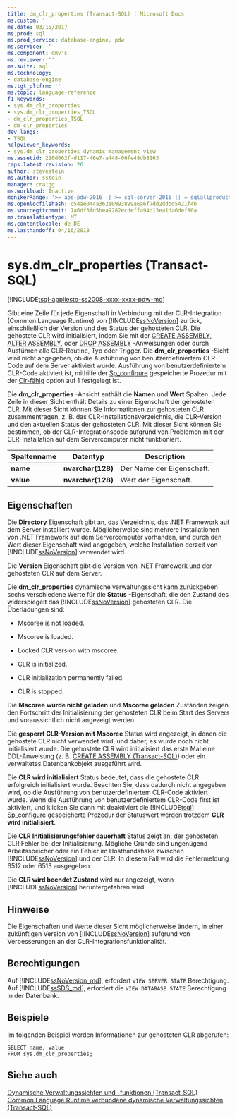 ```yaml
---
title: dm_clr_properties (Transact-SQL) | Microsoft Docs
ms.custom: ''
ms.date: 03/15/2017
ms.prod: sql
ms.prod_service: database-engine, pdw
ms.service: ''
ms.component: dmv's
ms.reviewer: ''
ms.suite: sql
ms.technology:
- database-engine
ms.tgt_pltfrm: ''
ms.topic: language-reference
f1_keywords:
- sys.dm_clr_properties
- sys.dm_clr_properties_TSQL
- dm_clr_properties_TSQL
- dm_clr_properties
dev_langs:
- TSQL
helpviewer_keywords:
- sys.dm_clr_properties dynamic management view
ms.assetid: 220d062f-d117-46e7-a448-06fe48db8163
caps.latest.revision: 26
author: stevestein
ms.author: sstein
manager: craigg
ms.workload: Inactive
monikerRange: '>= aps-pdw-2016 || >= sql-server-2016 || = sqlallproducts-allversions'
ms.openlocfilehash: c54ae044a362e0993899a6a6f7dd2ddbd5421f4b
ms.sourcegitcommit: 7a6df3fd5bea9282ecdeffa94d13ea1da6def80a
ms.translationtype: MT
ms.contentlocale: de-DE
ms.lasthandoff: 04/16/2018
---
```

# <a name="sysdmclrproperties-transact-sql"></a>sys.dm_clr_properties (Transact-SQL)
[!INCLUDE[tsql-appliesto-ss2008-xxxx-xxxx-pdw-md](../../includes/tsql-appliesto-ss2008-xxxx-xxxx-pdw-md.md)]

  Gibt eine Zeile für jede Eigenschaft in Verbindung mit der CLR-Integration (Common Language Runtime) von [!INCLUDE[ssNoVersion](../../includes/ssnoversion-md.md)] zurück, einschließlich der Version und des Status der gehosteten CLR. Die gehostete CLR wird initialisiert, indem Sie mit der [CREATE ASSEMBLY](../../t-sql/statements/create-assembly-transact-sql.md), [ALTER ASSEMBLY](../../t-sql/statements/alter-assembly-transact-sql.md), oder [DROP ASSEMBLY](../../t-sql/statements/drop-assembly-transact-sql.md) -Anweisungen oder durch Ausführen alle CLR-Routine, Typ oder Trigger. Die **dm_clr_properties** -Sicht wird nicht angegeben, ob die Ausführung von benutzerdefiniertem CLR-Code auf dem Server aktiviert wurde. Ausführung von benutzerdefiniertem CLR-Code aktiviert ist, mithilfe der [Sp_configure](../../relational-databases/system-stored-procedures/sp-configure-transact-sql.md) gespeicherte Prozedur mit der [Clr-fähig](../../database-engine/configure-windows/clr-enabled-server-configuration-option.md) option auf 1 festgelegt ist.  
  
 Die **dm_clr_properties** -Ansicht enthält die **Namen** und **Wert** Spalten. Jede Zeile in dieser Sicht enthält Details zu einer Eigenschaft der gehosteten CLR. Mit dieser Sicht können Sie Informationen zur gehosteten CLR zusammentragen, z. B. das CLR-Installationsverzeichnis, die CLR-Version und den aktuellen Status der gehosteten CLR. Mit dieser Sicht können Sie bestimmen, ob der CLR-Integrationscode aufgrund von Problemen mit der CLR-Installation auf dem Servercomputer nicht funktioniert.  
  
|Spaltenname|Datentyp|Description|  
|-----------------|---------------|-----------------|  
|**name**|**nvarchar(128)**|Der Name der Eigenschaft.|  
|**value**|**nvarchar(128)**|Wert der Eigenschaft.|  
  
## <a name="properties"></a>Eigenschaften  
 Die **Directory** Eigenschaft gibt an, das Verzeichnis, das .NET Framework auf dem Server installiert wurde. Möglicherweise sind mehrere Installationen von .NET Framework auf dem Servercomputer vorhanden, und durch den Wert dieser Eigenschaft wird angegeben, welche Installation derzeit von [!INCLUDE[ssNoVersion](../../includes/ssnoversion-md.md)] verwendet wird.  
  
 Die **Version** Eigenschaft gibt die Version von .NET Framework und der gehosteten CLR auf dem Server.  
  
 Die **dm_clr_properties** dynamische verwaltungssicht kann zurückgeben sechs verschiedene Werte für die **Status** -Eigenschaft, die den Zustand des widerspiegelt das [!INCLUDE[ssNoVersion](../../includes/ssnoversion-md.md)] gehosteten CLR. Die Überladungen sind:  
  
-   Mscoree is not loaded.  
  
-   Mscoree is loaded.  
  
-   Locked CLR version with mscoree.  
  
-   CLR is initialized.  
  
-   CLR initialization permanently failed.  
  
-   CLR is stopped.  
  
 Die **Mscoree wurde nicht geladen** und **Mscoree geladen** Zuständen zeigen den Fortschritt der Initialisierung der gehosteten CLR beim Start des Servers und voraussichtlich nicht angezeigt werden.  
  
 Die **gesperrt CLR-Version mit Mscoree** Status wird angezeigt, in denen die gehostete CLR nicht verwendet wird, und daher, es wurde noch nicht initialisiert wurde. Die gehostete CLR wird initialisiert das erste Mal eine DDL-Anweisung (z. B. [CREATE ASSEMBLY &#40;Transact-SQL&#41;](../../t-sql/statements/create-assembly-transact-sql.md)) oder ein verwaltetes Datenbankobjekt ausgeführt wird.  
  
 Die **CLR wird initialisiert** Status bedeutet, dass die gehostete CLR erfolgreich initialisiert wurde. Beachten Sie, dass dadurch nicht angegeben wird, ob die Ausführung von benutzerdefiniertem CLR-Code aktiviert wurde. Wenn die Ausführung von benutzerdefiniertem CLR-Code first ist aktiviert, und klicken Sie dann mit deaktiviert die [!INCLUDE[tsql](../../includes/tsql-md.md)] [Sp_configure](../../relational-databases/system-stored-procedures/sp-configure-transact-sql.md) gespeicherte Prozedur der Statuswert werden trotzdem **CLR wird initialisiert**.  
  
 Die **CLR Initialisierungsfehler dauerhaft** Status zeigt an, der gehosteten CLR Fehler bei der Initialisierung. Mögliche Gründe sind ungenügend Arbeitsspeicher oder ein Fehler im Hosthandshake zwischen [!INCLUDE[ssNoVersion](../../includes/ssnoversion-md.md)] und der CLR. In diesem Fall wird die Fehlermeldung 6512 oder 6513 ausgegeben.  
  
 Die **CLR wird beendet Zustand** wird nur angezeigt, wenn [!INCLUDE[ssNoVersion](../../includes/ssnoversion-md.md)] heruntergefahren wird.  
  
## <a name="remarks"></a>Hinweise  
 Die Eigenschaften und Werte dieser Sicht möglicherweise ändern, in einer zukünftigen Version von [!INCLUDE[ssNoVersion](../../includes/ssnoversion-md.md)] aufgrund von Verbesserungen an der CLR-Integrationsfunktionalität.  
  
## <a name="permissions"></a>Berechtigungen  
  
Auf [!INCLUDE[ssNoVersion_md](../../includes/ssnoversion-md.md)], erfordert `VIEW SERVER STATE` Berechtigung.   
Auf [!INCLUDE[ssSDS_md](../../includes/sssds-md.md)], erfordert die `VIEW DATABASE STATE` Berechtigung in der Datenbank.   

## <a name="examples"></a>Beispiele  
 Im folgenden Beispiel werden Informationen zur gehosteten CLR abgerufen:  
  
```  
SELECT name, value   
FROM sys.dm_clr_properties;  
```  
  
## <a name="see-also"></a>Siehe auch  
 [Dynamische Verwaltungssichten und -funktionen &#40;Transact-SQL&#41;](~/relational-databases/system-dynamic-management-views/system-dynamic-management-views.md)   
 [Common Language Runtime verbundene dynamische Verwaltungssichten &#40;Transact-SQL&#41;](../../relational-databases/system-dynamic-management-views/common-language-runtime-related-dynamic-management-views-transact-sql.md)  
  
  
